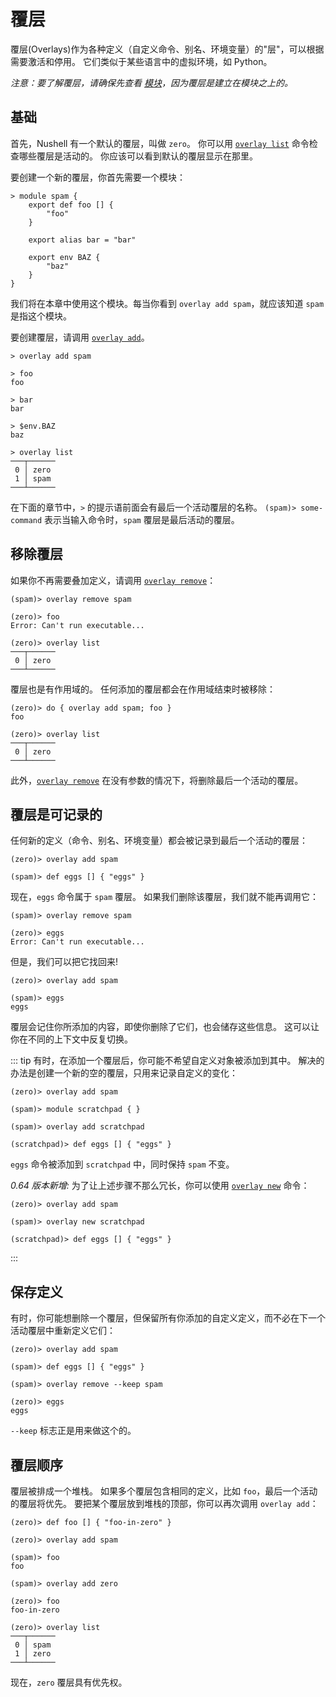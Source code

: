 # 覆层

覆层(Overlays)作为各种定义（自定义命令、别名、环境变量）的"层"，可以根据需要激活和停用。
它们类似于某些语言中的虚拟环境，如 Python。

_注意：要了解覆层，请确保先查看 [模块](modules.md)，因为覆层是建立在模块之上的。_

## 基础

首先，Nushell 有一个默认的覆层，叫做 `zero`。
你可以用 [`overlay list`](/book/commands/overlay_list.md) 命令检查哪些覆层是活动的。
你应该可以看到默认的覆层显示在那里。

要创建一个新的覆层，你首先需要一个模块：

```shell
> module spam {
    export def foo [] {
        "foo"
    }

    export alias bar = "bar"

    export env BAZ {
        "baz"
    }
}
```

我们将在本章中使用这个模块。每当你看到 `overlay add spam`，就应该知道 `spam` 是指这个模块。

要创建覆层，请调用 [`overlay add`](/book/commands/overlay_add.md)。

```shell
> overlay add spam

> foo
foo

> bar
bar

> $env.BAZ
baz

> overlay list
───┬──────
 0 │ zero
 1 │ spam
───┴──────
```

在下面的章节中，`>` 的提示语前面会有最后一个活动覆层的名称。
`(spam)> some-command` 表示当输入命令时，`spam` 覆层是最后活动的覆层。

## 移除覆层

如果你不再需要叠加定义，请调用 [`overlay remove`](/book/commands/overlay_remove.md)：

```shell
(spam)> overlay remove spam

(zero)> foo
Error: Can't run executable...

(zero)> overlay list
───┬──────
 0 │ zero
───┴──────
```

覆层也是有作用域的。
任何添加的覆层都会在作用域结束时被移除：

```shell
(zero)> do { overlay add spam; foo }
foo

(zero)> overlay list
───┬──────
 0 │ zero
───┴──────
```

此外，[`overlay remove`](/book/commands/overlay_remove.md) 在没有参数的情况下，将删除最后一个活动的覆层。

## 覆层是可记录的

任何新的定义（命令、别名、环境变量）都会被记录到最后一个活动的覆层：

```shell
(zero)> overlay add spam

(spam)> def eggs [] { "eggs" }
```

现在，`eggs` 命令属于 `spam` 覆层。
如果我们删除该覆层，我们就不能再调用它：

```shell
(spam)> overlay remove spam

(zero)> eggs
Error: Can't run executable...
```

但是，我们可以把它找回来!

```shell
(zero)> overlay add spam

(spam)> eggs
eggs
```

覆层会记住你所添加的内容，即使你删除了它们，也会储存这些信息。
这可以让你在不同的上下文中反复切换。

::: tip
有时，在添加一个覆层后，你可能不希望自定义对象被添加到其中。
解决的办法是创建一个新的空的覆层，只用来记录自定义的变化：

```shell
(zero)> overlay add spam

(spam)> module scratchpad { }

(spam)> overlay add scratchpad

(scratchpad)> def eggs [] { "eggs" }
```

`eggs` 命令被添加到 `scratchpad` 中，同时保持 `spam` 不变。

_0.64 版本新增:_
为了让上述步骤不那么冗长，你可以使用 [`overlay new`](/book/commands/overlay_new.md) 命令：

```shell
(zero)> overlay add spam

(spam)> overlay new scratchpad

(scratchpad)> def eggs [] { "eggs" }
```

:::

## 保存定义

有时，你可能想删除一个覆层，但保留所有你添加的自定义定义，而不必在下一个活动覆层中重新定义它们：

```shell
(zero)> overlay add spam

(spam)> def eggs [] { "eggs" }

(spam)> overlay remove --keep spam

(zero)> eggs
eggs
```

`--keep` 标志正是用来做这个的。

## 覆层顺序

覆层被排成一个堆栈。
如果多个覆层包含相同的定义，比如 `foo`，最后一个活动的覆层将优先。
要把某个覆层放到堆栈的顶部，你可以再次调用 `overlay add`：

```shell
(zero)> def foo [] { "foo-in-zero" }

(zero)> overlay add spam

(spam)> foo
foo

(spam)> overlay add zero

(zero)> foo
foo-in-zero

(zero)> overlay list
───┬──────
 0 │ spam
 1 │ zero
───┴──────
```

现在，`zero` 覆层具有优先权。

